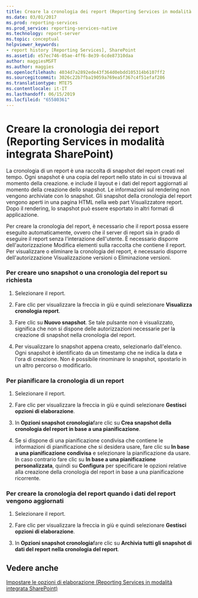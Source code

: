 ```yaml
---
title: Creare la cronologia dei report (Reporting Services in modalità integrata SharePoint) | Microsoft Docs
ms.date: 03/01/2017
ms.prod: reporting-services
ms.prod_service: reporting-services-native
ms.technology: report-server
ms.topic: conceptual
helpviewer_keywords:
- report history [Reporting Services], SharePoint
ms.assetid: e57ec746-05ae-4ff6-8e39-6cde87310daa
author: maggiesMSFT
ms.author: maggies
ms.openlocfilehash: 4034d7a2892ede43f364d0ebdd105314b6107ff2
ms.sourcegitcommit: 3026c22b7fba19059a769ea5f367c4f51efaf286
ms.translationtype: MTE75
ms.contentlocale: it-IT
ms.lasthandoff: 06/15/2019
ms.locfileid: "65580361"
---
```

# <a name="create-report-history-reporting-services-in-sharepoint-integrated-mode"></a>Creare la cronologia dei report (Reporting Services in modalità integrata SharePoint)
  La cronologia di un report è una raccolta di snapshot del report creati nel tempo. Ogni snapshot è una copia del report nello stato in cui si trovava al momento della creazione. e include il layout e i dati del report aggiornati al momento della creazione dello snapshot. Le informazioni sul rendering non vengono archiviate con lo snapshot. Gli snapshot della cronologia del report vengono aperti in una pagina HTML nella web part Visualizzatore report. Dopo il rendering, lo snapshot può essere esportato in altri formati di applicazione.  
  
 Per creare la cronologia del report, è necessario che il report possa essere eseguito automaticamente, ovvero che il server di report sia in grado di eseguire il report senza l'interazione dell'utente. È necessario disporre dell'autorizzazione Modifica elementi sulla raccolta che contiene il report. Per visualizzare o eliminare la cronologia del report, è necessario disporre dell'autorizzazione Visualizzazione versioni o Eliminazione versioni.  
  
### <a name="to-create-a-snapshot-or-report-history-on-demand"></a>Per creare uno snapshot o una cronologia del report su richiesta  
  
1.  Selezionare il report.  
  
2.  Fare clic per visualizzare la freccia in giù e quindi selezionare **Visualizza cronologia report**.  
  
3.  Fare clic su **Nuovo snapshot**. Se tale pulsante non è visualizzato, significa che non si dispone delle autorizzazioni necessarie per la creazione di snapshot nella cronologia del report.  
  
4.  Per visualizzare lo snapshot appena creato, selezionarlo dall'elenco. Ogni snapshot è identificato da un timestamp che ne indica la data e l'ora di creazione. Non è possibile rinominare lo snapshot, spostarlo in un altro percorso o modificarlo.  
  
### <a name="to-schedule-report-history"></a>Per pianificare la cronologia di un report  
  
1.  Selezionare il report.  
  
2.  Fare clic per visualizzare la freccia in giù e quindi selezionare **Gestisci opzioni di elaborazione**.  
  
3.  In **Opzioni snapshot cronologia**fare clic su **Crea snapshot della cronologia del report in base a una pianificazione**.  
  
4.  Se si dispone di una pianificazione condivisa che contiene le informazioni di pianificazione che si desidera usare, fare clic su **In base a una pianificazione condivisa** e selezionare la pianificazione da usare. In caso contrario fare clic su **In base a una pianificazione personalizzata**, quindi su **Configura** per specificare le opzioni relative alla creazione della cronologia del report in base a una pianificazione ricorrente.  
  
### <a name="to-create-report-history-when-data-is-refreshed-in-a-report"></a>Per creare la cronologia del report quando i dati del report vengono aggiornati  
  
1.  Selezionare il report.  
  
2.  Fare clic per visualizzare la freccia in giù e quindi selezionare **Gestisci opzioni di elaborazione**.  
  
3.  In **Opzioni snapshot cronologia**fare clic su **Archivia tutti gli snapshot di dati del report nella cronologia del report**.  
  
## <a name="see-also"></a>Vedere anche  
 [Impostare le opzioni di elaborazione &#40;Reporting Services in modalità integrata SharePoint&#41;](../../reporting-services/report-server-sharepoint/set-processing-options-reporting-services-in-sharepoint-integrated-mode.md)  
  
  
